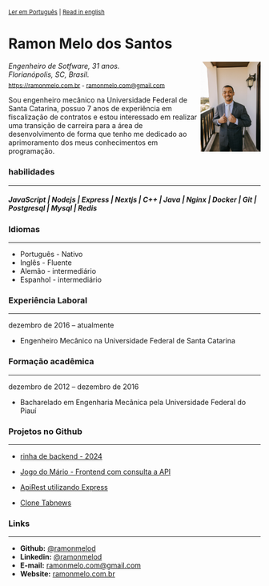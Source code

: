 <sup>
 
[Ler em Português](https://github.com/Ramonmelod/my-curriculum/blob/main/curriculo-portugues.md) | [Read in english](https://github.com/Ramonmelod/my-curriculum/blob/main/curriculum-english.md)

</sup>

# Ramon Melo dos Santos

<link rel = "stylesheet" href="./style.css">
<img align="right" id = "image" width="120" src="./images/DSC00025.jpg"/>

_Engenheiro de Sotfware, 31 anos._  
_Florianópolis, SC, Brasil._  
<sub>https://ramonmelo.com.br - ramonmelo.com@gmail.com</sub>

Sou engenheiro mecânico na Universidade Federal de Santa Catarina, possuo 7 anos de experiência em fiscalização de contratos e estou interessado em realizar uma transição de carreira para a área de desenvolvimento de forma que tenho me dedicado ao aprimoramento dos meus conhecimentos em programação.

### habilidades

---

##### JavaScript | Nodejs | Express | Nextjs | C++ | Java | Nginx | Docker | Git | Postgresql | Mysql | Redis

### Idiomas

---

- Português - Nativo
- Inglês - Fluente
- Alemão - intermediário
- Espanhol - intermediário

### Experiência Laboral

---

dezembro de 2016 – atualmente

- Engenheiro Mecânico na Universidade Federal de Santa Catarina

### Formação acadêmica

---

dezembro de 2012 – dezembro de 2016

- Bacharelado em Engenharia Mecânica pela Universidade Federal do Piauí

### Projetos no Github

---

- [rinha de backend - 2024](https://github.com/Ramonmelod/rinha-de-backend-2024-q1-nodejs)

- [Jogo do Mário - Frontend com consulta a API](https://github.com/Ramonmelod/supermario)

- [ApiRest utilizando Express](https://github.com/Ramonmelod/Ramonmelod-servidorNodeRecordistasMario)

- [Clone Tabnews](https://github.com/Ramonmelod/clone-tabnews)

### Links

---

- **Github:** [@ramonmelod](https://github.com/Ramonmelod)
- **Linkedin:** [@ramonmelod](https://www.linkedin.com/in/ramonmelod/)
- **E-mail:** ramonmelo.com@gmail.com
- **Website:** [ramonmelo.com.br](http://ramonmelo.com.br/)
